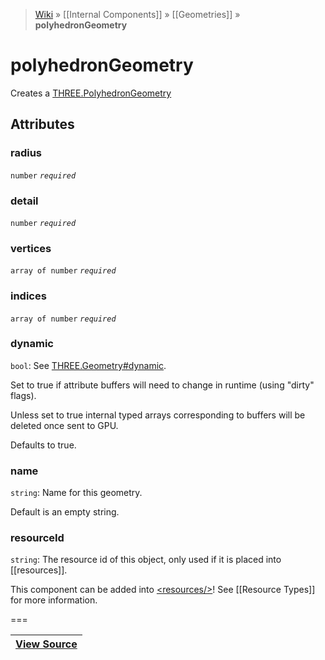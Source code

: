 > [Wiki](Home) » [[Internal Components]] » [[Geometries]] » **polyhedronGeometry**

# polyhedronGeometry

Creates a [THREE.PolyhedronGeometry](http://threejs.org/docs/#Reference/Extras.Geometries/PolyhedronGeometry)

## Attributes
### radius
``` number ``` *``` required ```*

### detail
``` number ``` *``` required ```*

### vertices
``` array of number ``` *``` required ```*

### indices
``` array of number ``` *``` required ```*

### dynamic
``` bool ```: See [THREE.Geometry#dynamic](http://threejs.org/docs/#Reference/Core/Geometry.dynamic).

Set to true if attribute buffers will need to change in runtime (using "dirty" flags).

Unless set to true internal typed arrays corresponding to buffers will be deleted once sent to GPU.

Defaults to true.

### name
``` string ```: Name for this geometry.

Default is an empty string.

### resourceId
``` string ```: The resource id of this object, only used if it is placed into [[resources]].

This component can be added into [&lt;resources/&gt;](resources)! See [[Resource Types]] for more information.

===

|**[View Source](../blob/master/src/lib/descriptors/Geometry/PolyhedronGeometryDescriptor.js)**|
 ---|

